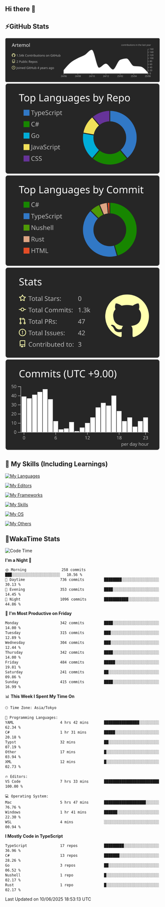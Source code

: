 ## Hi there 👋
<!--
**Artemol/Artemol** is a ✨ _special_ ✨ repository because its `README.md` (this file) appears on your GitHub profile.

Here are some ideas to get you started:

- 🔭 I’m currently working on ...
- 🌱 I’m currently learning ...
- 👯 I’m looking to collaborate on ...
- 🤔 I’m looking for help with ...
- 💬 Ask me about ...
- 📫 How to reach me: ...
- 😄 Pronouns: ...
- ⚡ Fun fact: ...
-->

## ⚡GitHub Stats
[![](https://raw.githubusercontent.com/Artemol/Artemol/main/profile-summary-card-output/apprentice/0-profile-details.svg)](https://github.com/vn7n24fzkq/github-profile-summary-cards)
[![](https://raw.githubusercontent.com/Artemol/Artemol/main/profile-summary-card-output/apprentice/1-repos-per-language.svg)](https://github.com/vn7n24fzkq/github-profile-summary-cards) [![](https://raw.githubusercontent.com/Artemol/Artemol/main/profile-summary-card-output/apprentice/2-most-commit-language.svg)](https://github.com/vn7n24fzkq/github-profile-summary-cards)
[![](https://raw.githubusercontent.com/Artemol/Artemol/main/profile-summary-card-output/apprentice/3-stats.svg)](https://github.com/vn7n24fzkq/github-profile-summary-cards) [![](https://raw.githubusercontent.com/Artemol/Artemol/main/profile-summary-card-output/apprentice/4-productive-time.svg)](https://github.com/vn7n24fzkq/github-profile-summary-cards)

## 🌱 My Skills (Including Learnings)

<!--
### Languages
-->
[![My Languages](https://skillicons.dev/icons?i=ts,py,cs,dotnet,rust,go,c,matlab,css)](https://skillicons.dev)

<!--
### Editors
-->
[![My Editors](https://skillicons.dev/icons?i=vscode,neovim,vim,visualstudio,idea)](https://skillicons.dev)

<!--
### Frameworks
-->
[![My Frameworks](https://skillicons.dev/icons?i=react,nestjs,vite,tailwind,tauri,electron,remix,nextjs,fastapi)](https://skillicons.dev)

<!--
### Tools
-->
[![My Skills](https://skillicons.dev/icons?i=git,nodejs,docker,unity,postman,bun,discord,cloudflare,bash,prometheus,grafana,obsidian)](https://skillicons.dev)

<!--
### OS
-->
[![My OS](https://skillicons.dev/icons?i=windows,ubuntu)](https://skillicons.dev)

<!--
### Others
-->
[![My Others](https://skillicons.dev/icons?i=github,raspberrypi,gcp)](https://skillicons.dev)

## 💬WakaTime Stats
<!--START_SECTION:waka-->
![Code Time](http://img.shields.io/badge/Code%20Time-554%20hrs%2023%20mins-blue)

**I'm a Night 🦉** 

```text
🌞 Morning                258 commits         ███░░░░░░░░░░░░░░░░░░░░░░   10.56 % 
🌆 Daytime                736 commits         ████████░░░░░░░░░░░░░░░░░   30.13 % 
🌃 Evening                353 commits         ████░░░░░░░░░░░░░░░░░░░░░   14.45 % 
🌙 Night                  1096 commits        ███████████░░░░░░░░░░░░░░   44.86 % 
```
📅 **I'm Most Productive on Friday** 

```text
Monday                   342 commits         ████░░░░░░░░░░░░░░░░░░░░░   14.00 % 
Tuesday                  315 commits         ███░░░░░░░░░░░░░░░░░░░░░░   12.89 % 
Wednesday                304 commits         ███░░░░░░░░░░░░░░░░░░░░░░   12.44 % 
Thursday                 342 commits         ████░░░░░░░░░░░░░░░░░░░░░   14.00 % 
Friday                   484 commits         █████░░░░░░░░░░░░░░░░░░░░   19.81 % 
Saturday                 241 commits         ██░░░░░░░░░░░░░░░░░░░░░░░   09.86 % 
Sunday                   415 commits         ████░░░░░░░░░░░░░░░░░░░░░   16.99 % 
```


📊 **This Week I Spent My Time On** 

```text
🕑︎ Time Zone: Asia/Tokyo

💬 Programming Languages: 
YAML                     4 hrs 42 mins       ████████████████░░░░░░░░░   62.34 % 
C#                       1 hr 31 mins        █████░░░░░░░░░░░░░░░░░░░░   20.18 % 
Typst                    32 mins             ██░░░░░░░░░░░░░░░░░░░░░░░   07.19 % 
Other                    17 mins             █░░░░░░░░░░░░░░░░░░░░░░░░   03.94 % 
XML                      12 mins             █░░░░░░░░░░░░░░░░░░░░░░░░   02.73 % 

🔥 Editors: 
VS Code                  7 hrs 33 mins       █████████████████████████   100.00 % 

💻 Operating System: 
Mac                      5 hrs 47 mins       ███████████████████░░░░░░   76.76 % 
Windows                  1 hr 41 mins        ██████░░░░░░░░░░░░░░░░░░░   22.30 % 
WSL                      4 mins              ░░░░░░░░░░░░░░░░░░░░░░░░░   00.94 % 
```

**I Mostly Code in TypeScript** 

```text
TypeScript               17 repos            █████████░░░░░░░░░░░░░░░░   36.96 % 
C#                       13 repos            ███████░░░░░░░░░░░░░░░░░░   28.26 % 
Go                       3 repos             ██░░░░░░░░░░░░░░░░░░░░░░░   06.52 % 
Nushell                  1 repo              █░░░░░░░░░░░░░░░░░░░░░░░░   02.17 % 
Rust                     1 repo              █░░░░░░░░░░░░░░░░░░░░░░░░   02.17 % 
```




 Last Updated on 10/06/2025 18:53:13 UTC
<!--END_SECTION:waka-->
